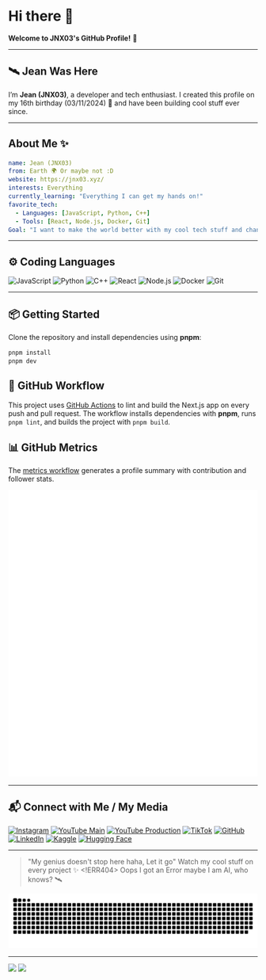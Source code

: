 # Hi there 👋
**Welcome to JNX03's GitHub Profile!** 🚀

---

## 🛰️ Jean Was Here
I’m **Jean (JNX03)**, a developer and tech enthusiast. I created this profile on my 16th birthday (03/11/2024) 🎂 and have been building cool stuff ever since.

---

## About Me ✨
```yaml
name: Jean (JNX03)
from: Earth 🌍 Or maybe not :D
website: https://jnx03.xyz/
interests: Everything
currently_learning: "Everything I can get my hands on!"
favorite_tech:
  - Languages: [JavaScript, Python, C++]
  - Tools: [React, Node.js, Docker, Git]
Goal: "I want to make the world better with my cool tech stuff and change the world"
```

---

## ⚙️ Coding Languages
![JavaScript](https://img.shields.io/badge/-JavaScript-000?&logo=JavaScript)
![Python](https://img.shields.io/badge/-Python-000?&logo=Python)
![C++](https://img.shields.io/badge/-C++-000?&logo=C%2B%2B)
![React](https://img.shields.io/badge/-React-000?&logo=React)
![Node.js](https://img.shields.io/badge/-Node.js-000?&logo=Node.js)
![Docker](https://img.shields.io/badge/-Docker-000?&logo=Docker)
![Git](https://img.shields.io/badge/-Git-000?&logo=Git)

---

## 📦 Getting Started
Clone the repository and install dependencies using **pnpm**:
```bash
pnpm install
pnpm dev
```

## 🚀 GitHub Workflow
This project uses [GitHub Actions](.github/workflows/ci.yml) to lint and build the Next.js app on every push and pull request. The workflow installs dependencies with **pnpm**, runs `pnpm lint`, and builds the project with `pnpm build`.

## 📊 GitHub Metrics
The [metrics workflow](.github/workflows/metrics.yml) generates a profile summary with contribution and follower stats.

[![Metrics](https://raw.githubusercontent.com/JNX03/JNX03/main/github-metrics.svg)](https://github.com/JNX03/JNX03)

---

## 📬 Connect with Me / My Media
[![Instagram](https://img.shields.io/badge/-Instagram-E4405F?style=flat&logo=Instagram&logoColor=white)](https://www.instagram.com/jxxn03z/)
[![YouTube Main](https://img.shields.io/badge/-YouTube%20(Main)-FF0000?style=flat&logo=YouTube&logoColor=white)](https://www.youtube.com/@Jnx03)
[![YouTube Production](https://img.shields.io/badge/-YouTube%20(Production)-FF0000?style=flat&logo=YouTube&logoColor=white)](https://www.youtube.com/@Jnx03Studio)
[![TikTok](https://img.shields.io/badge/-TikTok-000000?style=flat&logo=TikTok&logoColor=white)](https://www.tiktok.com/@jxxn03z)
[![GitHub](https://img.shields.io/badge/-GitHub-181717?style=flat&logo=GitHub&logoColor=white)](https://github.com/JNX03)
[![LinkedIn](https://img.shields.io/badge/-LinkedIn-0077B5?style=flat&logo=LinkedIn&logoColor=white)](https://www.linkedin.com/in/chawabhon-netisingha-4a60a034a/)
[![Kaggle](https://img.shields.io/badge/-Kaggle-20BEFF?style=flat&logo=Kaggle&logoColor=white)](https://www.kaggle.com/jxxn03x)
[![Hugging Face](https://img.shields.io/badge/-Huggingface-FFCC00?style=flat&logo=Hugging%20Face&logoColor=black)](https://huggingface.co/Jnx03)

---

> "My genius doesn't stop here haha, Let it go" Watch my cool stuff on every project ✨ <!ERR404> Oops I got an Error maybe I am AI, who knows? 🛰️

<picture>
  <source media="(prefers-color-scheme: dark)" srcset="https://raw.githubusercontent.com/platane/snk/output/github-contribution-grid-snake-dark.svg" />
  <source media="(prefers-color-scheme: light)" srcset="https://raw.githubusercontent.com/platane/snk/output/github-contribution-grid-snake.svg" />
  <img alt="github contribution grid snake animation" src="https://raw.githubusercontent.com/platane/snk/output/github-contribution-grid-snake.svg" />
</picture>

---

![](https://github-readme-stats.vercel.app/api?username=jnx03&theme=dark&show_icons=true&hide_border=false&count_private=true)
![](https://github-readme-streak-stats.herokuapp.com/?user=jnx03&theme=dark&hide_border=false)
